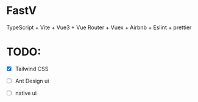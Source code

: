 # FastV

TypeScript + Vite + Vue3 + Vue Router + Vuex + Airbnb + Eslint + prettier

# TODO: 

- [x] Tailwind CSS
- [ ] Ant Design ui
- [ ] native ui

